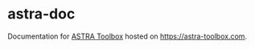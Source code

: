 # astra-doc
Documentation for [ASTRA Toolbox](https://github.com/astra-toolbox/astra-toolbox) hosted on https://astra-toolbox.com.
